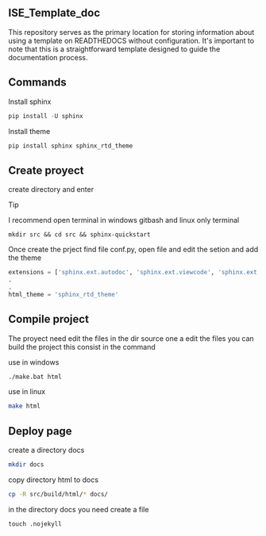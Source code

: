 
## ISE_Template_doc

This repository serves as the primary location for storing information about using a template on READTHEDOCS without configuration. It's important to note that this is a straightforward template designed to guide the documentation process.


## Commands 
Install sphinx
```py
pip install -U sphinx
```
Install theme
```py
pip install sphinx sphinx_rtd_theme
```

## Create proyect
create directory and enter
> [!TIP]
> I recommend open terminal in windows gitbash and linux only terminal 

```
mkdir src && cd src && sphinx-quickstart
```

Once create the prject find file conf.py, open file and edit the setion and add the theme 

```py
extensions = ['sphinx.ext.autodoc', 'sphinx.ext.viewcode', 'sphinx.ext.napoleon']
.
.
html_theme = 'sphinx_rtd_theme'
```
## Compile project

The proyect need edit the files in the dir source one a edit the files you can build the project this consist in the command

use in windows 
```bash
./make.bat html
```

use in linux
```bash
make html
```
## Deploy page 
create a directory docs
```bash
mkdir docs
```

copy directory html to docs

```bash
cp -R src/build/html/* docs/
```

in the directory docs you need create a file
```py
touch .nojekyll
```
